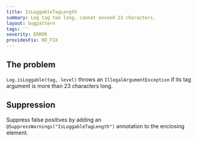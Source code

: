 ```yaml
---
title: IsLoggableTagLength
summary: Log tag too long, cannot exceed 23 characters.
layout: bugpattern
tags: ''
severity: ERROR
providesFix: NO_FIX
---
```


<!--
*** AUTO-GENERATED, DO NOT MODIFY ***
To make changes, edit the @BugPattern annotation or the explanation in docs/bugpattern.
-->

## The problem
`Log.isLoggable(tag, level)` throws an `IllegalArgumentException` if its tag argument is more than 23 characters long.

## Suppression
Suppress false positives by adding an `@SuppressWarnings("IsLoggableTagLength")` annotation to the enclosing element.
